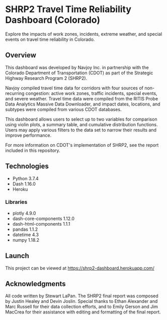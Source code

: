 # SHRP2 Travel Time Reliability Dashboard (Colorado)
Explore the impacts of work zones, incidents, extreme weather, and special events on travel time reliability in Colorado.

## Overview
This dashboard was developed by Navjoy Inc. in partnership with the Colorado Department of Transportation (CDOT) as part of the Strategic Highway Research Program 2 (SHRP2).

Navjoy compiled travel time data for corridors with four sources of non-recurring congestion: active work zones, traffic incidents, special events, and severe weather. Travel time data were compiled from the RITIS Probe Data Analytics Massive Data Downloader, and impact dates, locations, and subtypes were compiled from various CDOT databases.

This dashboard allows users to select up to two variables for comparison using violin plots, a summary table, and cumulative distribution functions. Users may apply various filters to the data set to narrow their results and improve performance. 

For more information on CDOT's implementation of SHRP2, see the report included in this repository. 
## Technologies
* Python 3.7.4
* Dash 1.16.0
* Heroku 
### Libraries
* plotly 4.9.0
* dash-core-components 1.12.0
* dash-html-components 1.1.1
* pandas 1.1.2
* datetime 4.3
* numpy 1.18.2

## Launch
This project can be viewed at https://shrp2-dashboard.herokuapp.com/

## Acknowledgments 
All code written by Stewart LaPan. The SHRP2 final report was composed by Justin Healey and Devin Joslin. Special thanks to Ethan Alexander and Marc Russell for their data collection efforts, and to Emily Gerson and Jim MacCrea for their assistance with editing and formatting of the final report.
